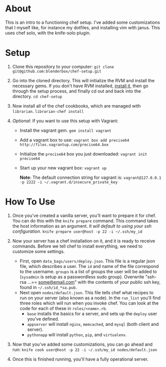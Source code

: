# About
This is an intro to a functioning chef setup. I've added some
customizations that I myself like, for instance my dotfiles, and
installing vim with janus. This uses chef solo, with the knife-solo
plugin.


# Setup
1. Clone this repository to your computer:
    `git clone git@github.com:blenderbox/chef-setup.git`

2. Go into the cloned directory. This will initialize the RVM and
   install the necessary gems. If you don't have RVM installed, [install
   it](https://rvm.io/rvm/install/), then go through the setup process, and
   finally cd out and back into the directory.
    `cd chef-setup`

3. Now install all of the chef cookbooks, which are managed with
   `librarian`.
    `librarian-chef install`

4. *Optional*: If you want to use this setup with Vagrant:
    * Install the vagrant gem.
        `gem install vagrant`
    * Add a vagrant box to use:
        `vagrant box add precise64 http://files.vagrantup.com/precise64.box`
    * Initialize the `precise64` box you just downloaded:
        `vagrant init precise64`
    * Start up your new vagrant box:
        `vagrant up`

      **Note**: The default connection string for vagrant is:
        `vagrant@127.0.0.1 -p 2222 -i ~/.vagrant.d/insecure_private_key`


# How To Use
1. Once you've created a vanilla server, you'll want to prepare it for
   chef. You can do this with the `knife prepare` command. This command
   takes the host information as an argument. *It will default to using
   your ssh configuration.*
    `knife prepare user@host -p 22 -i ~/.ssh/my_id`

2. Now your server has a chef installation on it, and it is ready to
   receive commands. Before we tell chef to install everything, we need
   to customize some settings.
    * First, open `data_bags/users/deploy.json`. This file is a regular
      json file, which describes a user. The `id` and name of the file
      correspond to the username. `groups` is a list of groups the user
      will be added to (`sysadmin` is setup as a passwordless sudo
      group). Overwrite "ssh-rsa ...== some@email.com" with the contents
      of your public ssh key, found in `~/.ssh/id_*sa.pub`.
    * Next open `nodes/default.json`. This file tells chef what recipes
      to run on your server (also known as a node). In the `run_list`
      you'll find three roles which will run when you invoke chef. You
      can look at the code for each of these in `roles/<name>.rb`.
      * `base` installs the basics for a server, and sets up the
        `deploy` user you've defined.
      * `appserver` will install `nginx`, `memcached`, and `mysql`
        (both client and server).
      * `pythonapp` will install `python`, `pip`, and `virtualenv`.

3. Now that you've added some customizations, you can go ahead and run:
    `knife cook user@host -p 22 -i ~/.ssh/my_id nodes/default.json`

4. Once this is finished running, you'll have a fully operational
   server.
